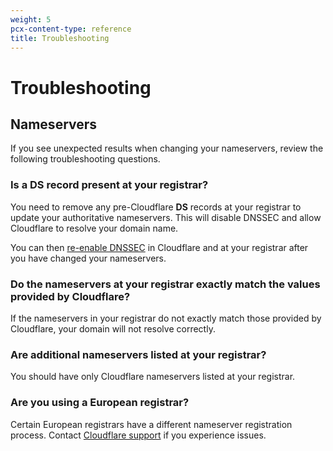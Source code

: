 ```yaml
---
weight: 5
pcx-content-type: reference
title: Troubleshooting
---
```


# Troubleshooting

## Nameservers

If you see unexpected results when changing your nameservers, review the following troubleshooting questions.

### Is a **DS** record present at your registrar?

You need to remove any pre-Cloudflare **DS** records at your registrar to update your authoritative nameservers. This will disable DNSSEC and allow Cloudflare to resolve your domain name.

You can then [re-enable DNSSEC](/dns/zone-setups/full-setup/#re-enable-dnssec) in Cloudflare and at your registrar after you have changed your nameservers.

### Do the nameservers at your registrar exactly match the values provided by Cloudflare?

If the nameservers in your registrar do not exactly match those provided by Cloudflare, your domain will not resolve correctly.

### Are additional nameservers listed at your registrar?

You should have only Cloudflare nameservers listed at your registrar.

### Are you using a European registrar?

Certain European registrars have a different nameserver registration process. Contact [Cloudflare support](https://support.cloudflare.com/hc/articles/200172476) if you experience issues.
